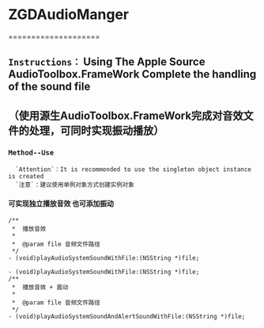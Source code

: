 # ZGDAudioManger 
====================
## `Instructions：`  Using The Apple Source  AudioToolbox.FrameWork Complete the handling of the sound file
（使用源生AudioToolbox.FrameWork完成对音效文件的处理，可同时实现振动播放）
-------------------------------------------------------------------------

### `Method--Use`
      `Attention`：It is recommended to use the singleton object instance is created
      `注意`：建议使用单例对象方式创建实例对象

####  可实现独立播放音效 也可添加振动
```objc
/**
 *  播放音效
 *
 *  @param file 音频文件路径
 */
- (void)playAudioSystemSoundWithFile:(NSString *)file;
```
```objc
- (void)playAudioSystemSoundWithFile:(NSString *)file;
/**
 *  播放音效 + 震动
 *
 *  @param file 音频文件路径
 */
- (void)playAudioSystemSoundAndAlertSoundWithFile:(NSString *)file;
```




